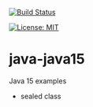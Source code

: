 [![Build Status](https://travis-ci.com/claudioaltamura/java-java15.svg?branch=master)](https://travis-ci.com/github/claudioaltamura/java-java15)

[![License: MIT](https://img.shields.io/badge/License-MIT-yellow.svg)](https://opensource.org/licenses/MIT)

# java-java15
Java 15 examples

* sealed class
